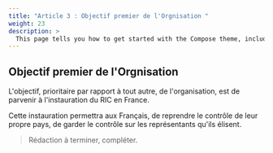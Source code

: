 ```yaml
---
title: "Article 3 : Objectif premier de l'Orgnisation "
weight: 23
description: >
  This page tells you how to get started with the Compose theme, including installation and basic configuration.
---
```


## Objectif premier de l'Orgnisation

L'objectif, prioritaire par rapport à tout autre, de l'organisation, est de parvenir à l'instauration du RIC en France.

Cette instauration permettra aux Français, de reprendre le contrôle de leur propre pays, de garder le contrôle sur les représentants qu'ils élisent.


> Rédaction à terminer, compléter.
